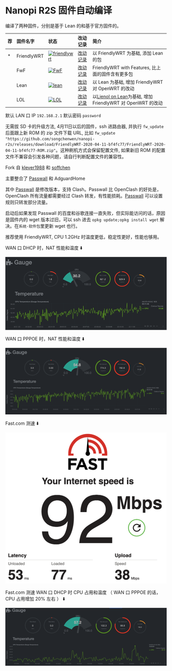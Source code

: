 # Nanopi R2S 固件自动编译

编译了两种固件，分别是基于 Lean 的和基于官方固件的。

| 荐 | 固件名字 | 状态 | 改动记录 | 简介 |
| :--- | :------ | :--- | :----- | :--- |
| * | FriendlyWRT | [![friendlywrt](https://github.com/songchenwen/nanopi-r2s/workflows/friendlywrt/badge.svg)](https://github.com/songchenwen/nanopi-r2s/actions?query=workflow%3Afriendlywrt) | [改动记录](FriendlyWRT/CHANGELOG.md) | 以 FriendlyWRT 为基础, 添加 Lean 的包 |
|   | FwF | [![FwF](https://github.com/songchenwen/nanopi-r2s/workflows/FwF/badge.svg)](https://github.com/songchenwen/nanopi-r2s/actions?query=workflow%3AFwF) | [改动记录](FwF/CHANGELOG.md) | FriendlyWRT with Features, 比上面的固件含有更多包 |
|   | Lean | [![lean](https://github.com/songchenwen/nanopi-r2s/workflows/lean/badge.svg)](https://github.com/songchenwen/nanopi-r2s/actions?query=workflow%3Alean) | [改动记录](Lean/CHANGELOG.md) | 以 Lean 为基础, 增加 FriendlyWRT 对 OpenWRT 的改动 | 
|   | LOL | [![LOL](https://github.com/songchenwen/nanopi-r2s/workflows/LOL/badge.svg)](https://github.com/songchenwen/nanopi-r2s/actions?query=workflow%3ALOL) | [改动记录](LOL/CHANGELOG.md) | 以[Lienol on Lean](https://github.com/Lienol/openwrt/tree/dev-lean-lede)为基础, 增加 FriendlyWRT 对 OpenWRT 的改动 |

默认 LAN 口 IP `192.168.2.1` 默认密码 `password`

无需拔 SD 卡的升级方法, 4月11日以后的固件，ssh 进路由器, 并执行 `fw_update` 后面跟上新 ROM 的 zip 文件下载 URL, 比如 `fw_update "https://github.com/songchenwen/nanopi-r2s/releases/download/FriendlyWRT-2020-04-11-bf4fc77/FriendlyWRT-2020-04-11-bf4fc77-ROM.zip"`。这种刷机方式会保留配置文件, 如果新旧 ROM 的配置文件不兼容会引发各种问题，请自行判断配置文件的兼容性。

Fork 自 [klever1988](https://github.com/klever1988/nanopi-openwrt) 和 [soffchen](https://github.com/soffchen/NanoPi-R2S)

主要整合了 [Passwall](https://github.com/songchenwen/openwrt-package) 和 AdguardHome

其中 [Passwall](https://github.com/songchenwen/openwrt-package) 是修改版本，支持 Clash。Passwall 比 OpenClash 的好处是，OpenClash 所有流量都需要经过 Clash 转发，有性能损耗。[Passwall](https://github.com/songchenwen/openwrt-package) 可以设置规则只转发部分流量。

启动后如果发现 Passwall 的百度和谷歌连接一直失败，但实际能访问的话，原因是固件内的 wget 版本过旧，可以 ssh 进去 `opkg update;opkg install wget` 解决。在`系统-软件包`里更新 wget 也行。

推荐使用 FriendlyWRT, CPU 1.2GHz 时温度更低，稳定性更好，性能也够用。

WAN 口 DHCP 时，NAT 性能和温度 ⬇️

![DHCP NAT](images/r2s_dhcp_nat.png)

WAN 口 PPPOE 时，NAT 性能和温度 ⬇️

![PPPOE NAT](images/r2s_pppoe_nat.png)

Fast.com 测速 ⬇️

![fast.com](images/r2s_fastcom.png)

Fast.com 测速 WAN 口 DHCP 时 CPU 占用和温度 （ WAN 口 PPPOE 的话，CPU 占用增加 20% 左右 ） ⬇️

![fast.com](images/r2s_fastcom_nat.png)

